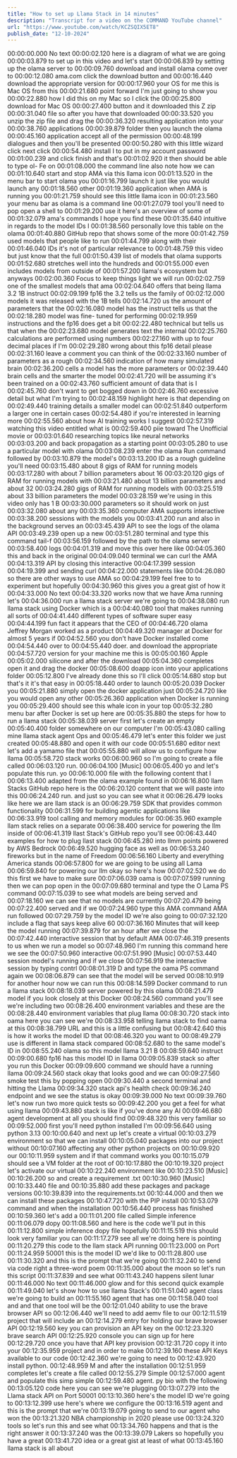 ```yaml
---
title: "How to set up Llama Stack in 14 minutes"
description: "Transcript for a video on the COMMAND YouTube channel"
url: "https://www.youtube.com/watch/KCZSQIX5ET8"
publish_date: "12-10-2024"
---
```


00:00:00.000 No text
00:00:02.120 here is a diagram of what we are going
00:00:03.879 to set up in this video and let's start
00:00:06.839 by setting up the olama server to
00:00:09.760 download and install olama come over to
00:00:12.080 ama.com click the download button and
00:00:16.440 download the appropriate version for
00:00:17.960 your OS for me this is Mac OS from this
00:00:21.680 point forward I'm just going to show you
00:00:22.880 how I did this on my Mac so I click the
00:00:25.800 download for Mac OS
00:00:27.400 button and it downloaded this Z zip
00:00:31.040 file so after you have that downloaded
00:00:33.520 you unzip the zip file and drag the
00:00:36.320 resulting application into your
00:00:38.760 applications
00:00:39.879 folder then you launch the olama
00:00:45.160 application accept all of the permission
00:00:48.199 dialogues and then you'll be presented
00:00:50.280 with this little wizard click next click
00:00:54.480 install I to put in my account password
00:01:00.239 and click finish and that's
00:01:02.920 it then should be able to type ol- Fe on
00:01:08.000 the command line also note how we can
00:01:10.640 start and stop AMA via this llama icon
00:01:13.520 in the menu bar to start olama you
00:01:16.799 launch it just like you would launch any
00:01:18.560 other
00:01:19.360 application when AMA is running you
00:01:21.759 should see this little llama icon in
00:01:23.560 your menu bar as olama is a command line
00:01:27.079 tool you'll need to pop open a shell to
00:01:29.200 use it here's an overview of some of
00:01:32.079 ama's commands I hope you find these
00:01:35.640 intuitive in regards to the model IDs I
00:01:38.560 personally love this table on the olama
00:01:40.880 GitHub repo that shows some of the more
00:01:42.759 used models that people like to run
00:01:44.799 along with their
00:01:46.040 IDs it's not of particular relevance to
00:01:48.759 this video but just know that the full
00:01:50.439 list of models that olama supports
00:01:52.680 stretches well into the hundreds and
00:01:55.000 even includes models from outside of
00:01:57.200 llama's ecosystem but anyways
00:02:00.360 Focus to keep things light we will run
00:02:02.759 one of the smallest models that ama
00:02:04.640 offers that being llama 3.2 1B instruct
00:02:09.199 fp16 the 3.2 tells us the family of
00:02:12.000 models it was released with the 1B tells
00:02:14.720 us the amount of parameters that the
00:02:16.080 model has the instruct tells us that the
00:02:18.280 model was fine- tuned for performing
00:02:19.959 instructions and the fp16 does get a bit
00:02:22.480 technical but tells us that when the
00:02:23.680 model generates text the internal
00:02:25.760 calculations are performed using numbers
00:02:27.160 with up to four decimal places if I'm
00:02:29.280 wrong about this fp16 detail please
00:02:31.160 leave a comment you can think of the
00:02:33.160 number of parameters as a rough
00:02:34.560 indication of how many simulated brain
00:02:36.200 cells a model has the more parameters or
00:02:39.440 brain cells and the smarter the model
00:02:41.720 will be assuming it's been trained on a
00:02:43.760 sufficient amount of data that is I
00:02:45.760 don't want to get bogged down in
00:02:46.760 excessive detail but what I'm trying to
00:02:48.159 highlight here is that depending on
00:02:49.440 training details a smaller model can
00:02:51.840 outperform a larger one in certain cases
00:02:54.480 if you're interested in learning more
00:02:55.560 about how AI training works I suggest
00:02:57.319 watching this video entitled what is
00:02:59.400 piie toward The Unofficial movie or
00:03:01.640 researching topics like neural networks
00:03:03.200 and back propagation as a starting point
00:03:05.280 to use a particular model with olama
00:03:08.239 enter the olama Run command followed by
00:03:10.879 the model's
00:03:13.200 ID as a rough guideline you'll need
00:03:15.480 about 8 gigs of RAM for running models
00:03:17.280 with about 7 billion parameters about 16
00:03:20.120 gigs of RAM for running models with
00:03:21.480 about 13 billion parameters and about 32
00:03:24.280 gigs of RAM for running models with
00:03:25.519 about 33 billion parameters the model
00:03:28.159 we're using in this video only has 1 B
00:03:30.000 parameters so it should work on just
00:03:32.080 about any
00:03:35.360 computer AMA supports interactive
00:03:38.200 sessions with the models you
00:03:41.200 run and also in the background serves an
00:03:45.439 API to see the logs of the olama API
00:03:49.239 open up a new
00:03:51.280 terminal and type this command tail-f
00:03:56.159 followed by the path to the olama server
00:03:58.400 logs
00:04:01.319 and move this over here like
00:04:05.360 this and back in the original
00:04:09.040 terminal we can curl the AMA
00:04:13.319 API by closing this interactive
00:04:17.399 session
00:04:19.399 and sending curl
00:04:22.000 statements like
00:04:26.080 so there are other ways to use AMA so
00:04:29.199 feel free to to experiment but hopefully
00:04:30.960 this gives you a great gist of how it
00:04:33.000 No text
00:04:33.320 works now that we have Ama running let's
00:04:36.000 run a llama stack server we're going to
00:04:38.080 run llama stack using Docker which is a
00:04:40.080 tool that makes running all sorts of
00:04:41.440 different types of software super easy
00:04:44.199 fun fact it appears that the CEO of
00:04:46.720 olama Jeffrey Morgan worked as a product
00:04:49.320 manager at Docker for almost 5 years if
00:04:52.560 you don't have Docker installed come
00:04:54.440 over to
00:04:55.440 doer. and download the appropriate
00:04:57.720 version for your machine me this is
00:05:00.160 Apple
00:05:02.000 silicone and after the download
00:05:04.360 completes open it and drag the docker
00:05:08.600 doapp icon into your applications folder
00:05:12.800 I've already done this so I'll click
00:05:14.680 stop but that's it it's that easy in
00:05:18.440 order to launch
00:05:20.039 Docker you
00:05:21.880 simply open the docker application just
00:05:24.720 like you would open any other
00:05:26.360 application when Docker is running you
00:05:29.400 should see this whale icon in your top
00:05:32.280 menu bar after Docker is set up here are
00:05:35.880 the steps for how to run a llama stack
00:05:38.039 server first let's create an empty
00:05:40.400 folder somewhere on our computer I'm
00:05:43.080 calling mine llama stack agent Ops and
00:05:46.479 let's enter this folder we just created
00:05:48.880 and open it with our code
00:05:51.680 editor next let's add a yamamo file that
00:05:55.880 will allow us to configure how llama
00:05:58.720 stack works
00:06:00.960 so I'm going to create a file called
00:06:03.120 run.
00:06:04.100 [Music]
00:06:05.400 yo and let's populate this run. yo
00:06:10.000 file with the following content that I
00:06:13.400 adapted from the olama example found in
00:06:16.800 llam Stacks GitHub repo here is the
00:06:20.120 content that we will paste into this
00:06:24.240 run. and just so you can see what it
00:06:26.479 looks like here we are llam stack is an
00:06:29.759 SDK that provides common functionality
00:06:31.599 for building agentic applications like
00:06:33.919 tool calling and memory modules for
00:06:35.960 example llam stack relies on a separate
00:06:38.400 service for powering the llm inside of
00:06:41.319 llast Stack's GitHub repo you'll see
00:06:43.440 examples for how to plug llast stack
00:06:45.280 into llmm points powered by AWS Bedrock
00:06:49.520 hugging face as well as
00:06:53.240 fireworks but in the name of Freedom
00:06:56.160 Liberty and everything America stands
00:06:57.800 for we are going to be using all Lama
00:06:59.840 for powering our llm okay so here's how
00:07:02.520 we do this first we have to make sure
00:07:06.039 oama is
00:07:07.599 running then we can pop open in the
00:07:09.680 terminal and type the O Lama PS command
00:07:15.039 to see what models are being served and
00:07:18.160 we can see that no models are currently
00:07:20.479 being
00:07:22.400 served and if we
00:07:24.960 type this AMA command AMA run followed
00:07:29.759 by the model ID we're also going to
00:07:32.120 include a flag that says keep alive 60
00:07:36.160 Minutes that will keep the model running
00:07:39.879 for an hour after we close the
00:07:42.440 interactive session that by default AMA
00:07:46.319 presents to us when we run a model so
00:07:48.960 I'm running this command here we see the
00:07:50.960 interactive
00:07:51.990 [Music]
00:07:53.440 session model's running and if we close
00:07:56.919 the interactive session by typing contrl
00:08:01.319 D and type the oama PS command again we
00:08:06.879 can see that the model will be served
00:08:10.919 for another hour now we can run this
00:08:14.599 Docker command to run a llama stack
00:08:18.039 server powered by this olama
00:08:21.479 model if you look closely at this Docker
00:08:24.560 command you'll see we're including two
00:08:26.400 environment variables and these are the
00:08:28.440 environment variables that plug llama
00:08:30.720 stack into oama here you can see we're
00:08:33.958 telling llama stack to find oama at this
00:08:38.799 URL and this is a little confusing but
00:08:42.640 this is how it works the model ID that
00:08:46.320 you want to
00:08:49.279 use is different in llama stack compared
00:08:52.680 to the same model's ID in
00:08:55.240 olama so this model llama 3.21 B
00:08:59.640 instruct
00:09:00.680 fp16 has this model ID in llama
00:09:05.839 stack so after you run this Docker
00:09:09.600 command we should have a running llama
00:09:24.560 stack okay that looks good and we can
00:09:27.560 smoke test this by popping open
00:09:30.440 a second terminal and hitting the Llama
00:09:34.320 stack api's health check
00:09:36.240 endpoint and we see the status is okay
00:09:39.000 No text
00:09:39.760 let's now run two more quick tests so
00:09:42.200 you get a feel for what using llama
00:09:43.880 stack is like if you've done any AI
00:09:46.680 agent development at all you should find
00:09:48.320 this very familiar so
00:09:52.000 first you'll need python installed I'm
00:09:56.640 using python 3.13
00:10:00.640 and next up let's create a virtual
00:10:03.279 environment so that we can install
00:10:05.040 packages into our project without
00:10:07.160 affecting any other python projects on
00:10:09.920 our
00:10:11.959 system and if that command works you
00:10:15.079 should see a VM folder at the root of
00:10:17.880 the
00:10:19.320 project let's activate our virtual
00:10:22.240 environment like
00:10:23.510 [Music]
00:10:26.200 so and create a requirement .txt
00:10:30.960 [Music]
00:10:33.440 file and
00:10:35.880 add these packages and package versions
00:10:39.839 into the requirements.txt
00:10:44.000 and then we can install these packages
00:10:47.720 with the PIP install
00:10:53.079 command and when the installation
00:10:56.440 process has finished
00:10:59.360 let's add a
00:11:01.200 file called Simple inference
00:11:06.079 dopy
00:11:08.560 and here is the code we'll put in this
00:11:12.800 simple inference dopy file hopefully
00:11:15.519 this should look very familiar you can
00:11:17.279 see all we're doing here is pointing
00:11:20.279 this code to the llam stack API running
00:11:23.000 on Port
00:11:24.959 50001 this is the model ID we'd like to
00:11:28.800 use
00:11:30.320 and this is the prompt that we're going
00:11:32.240 to send via code right a three-word poem
00:11:35.000 about the moon so let's run this script
00:11:37.839 and see what
00:11:43.240 happens silent lunar
00:11:46.000 No text
00:11:46.000 glow and for this second quick example
00:11:49.040 let's show how to use llama Stack's
00:11:51.040 agent class we're going to build an
00:11:55.160 agent that has one
00:11:58.040 tool and and that one tool will be the
00:12:01.040 ability to use the brave browser API so
00:12:06.440 we'll need to add aemv file to our
00:12:11.519 project that will include an
00:12:14.279 entry for holding our brave browser API
00:12:19.560 key you can provision an API key on the
00:12:23.320 brave search API
00:12:25.920 console you can sign up for here
00:12:29.720 once you have that API key provision
00:12:31.720 copy it into your
00:12:35.959 project and in order to make
00:12:39.160 these API Keys available to our code
00:12:42.360 we're going to need to
00:12:43.920 install python.
00:12:48.959 M and after the installation
00:12:51.959 completes let's create a file called
00:12:55.279 Simple
00:12:57.000 agent and populate this simp simple
00:12:59.480 agent. py bio with the following
00:13:05.120 code here you can see we're plugging
00:13:07.279 into the Llama stack API on Port 50001
00:13:10.360 here's the model ID we're going to
00:13:12.399 use here's where we configure the
00:13:16.519 agent and this is the prompt that we're
00:13:19.079 going to send to our agent who won the
00:13:21.320 NBA championship in 2020 please use
00:13:24.320 tools so let's run this and see what
00:13:34.760 happens and that is the right answer it
00:13:37.240 was the
00:13:39.079 Lakers so hopefully you have a great
00:13:41.720 idea or a great gist at least of what
00:13:45.160 llama stack is all about

